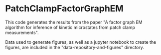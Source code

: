 # PatchClampFactorGraphEM

This code generates the results from the paper "A factor graph EM algorithm for inference of kinetic microstates from patch clamp measurements".

Data used to generate figures, as well as a jupyter notebook to create the figures, are included in the "data-repository-and-figures" directory.
